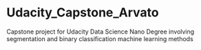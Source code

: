 # Udacity_Capstone_Arvato
Capstone project for Udacity Data Science Nano Degree involving segmentation and binary classification machine learning methods
